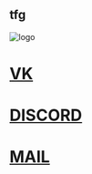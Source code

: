 ## tfg
![logo](https://sun9-6.userapi.com/impg/9yW81FMKk0AIU89F_PzM0GR5Xnwk3d_q0KSCdw/EtI0FfJU_J8.jpg?size=750x750&quality=96&sign=4d52d783ffa0afffc680e6d504657f22&type=album)

# [VK](https://vk.com/truefolder)

# [DISCORD](https://discord.com/invite/DvuavCMvxe)

# [MAIL](mailto://truefoldergames.gmail.com)

